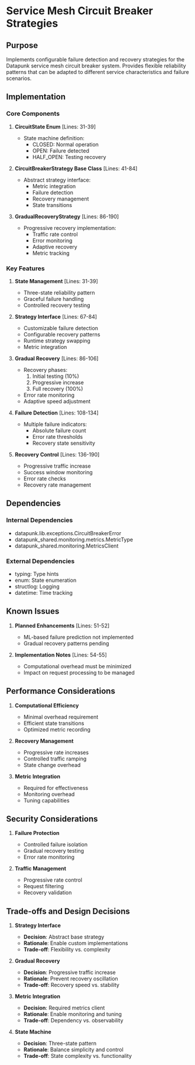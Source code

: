 # Service Mesh Circuit Breaker Strategies

## Purpose

Implements configurable failure detection and recovery strategies for the Datapunk service mesh circuit breaker system. Provides flexible reliability patterns that can be adapted to different service characteristics and failure scenarios.

## Implementation

### Core Components

1. **CircuitState Enum** [Lines: 31-39]

   - State machine definition:
     - CLOSED: Normal operation
     - OPEN: Failure detected
     - HALF_OPEN: Testing recovery

2. **CircuitBreakerStrategy Base Class** [Lines: 41-84]

   - Abstract strategy interface:
     - Metric integration
     - Failure detection
     - Recovery management
     - State transitions

3. **GradualRecoveryStrategy** [Lines: 86-190]
   - Progressive recovery implementation:
     - Traffic rate control
     - Error monitoring
     - Adaptive recovery
     - Metric tracking

### Key Features

1. **State Management** [Lines: 31-39]

   - Three-state reliability pattern
   - Graceful failure handling
   - Controlled recovery testing

2. **Strategy Interface** [Lines: 67-84]

   - Customizable failure detection
   - Configurable recovery patterns
   - Runtime strategy swapping
   - Metric integration

3. **Gradual Recovery** [Lines: 86-106]

   - Recovery phases:
     1. Initial testing (10%)
     2. Progressive increase
     3. Full recovery (100%)
   - Error rate monitoring
   - Adaptive speed adjustment

4. **Failure Detection** [Lines: 108-134]

   - Multiple failure indicators:
     - Absolute failure count
     - Error rate thresholds
     - Recovery state sensitivity

5. **Recovery Control** [Lines: 136-190]
   - Progressive traffic increase
   - Success window monitoring
   - Error rate checks
   - Recovery rate management

## Dependencies

### Internal Dependencies

- datapunk.lib.exceptions.CircuitBreakerError
- datapunk_shared.monitoring.metrics.MetricType
- datapunk_shared.monitoring.MetricsClient

### External Dependencies

- typing: Type hints
- enum: State enumeration
- structlog: Logging
- datetime: Time tracking

## Known Issues

1. **Planned Enhancements** [Lines: 51-52]

   - ML-based failure prediction not implemented
   - Gradual recovery patterns pending

2. **Implementation Notes** [Lines: 54-55]
   - Computational overhead must be minimized
   - Impact on request processing to be managed

## Performance Considerations

1. **Computational Efficiency**

   - Minimal overhead requirement
   - Efficient state transitions
   - Optimized metric recording

2. **Recovery Management**

   - Progressive rate increases
   - Controlled traffic ramping
   - State change overhead

3. **Metric Integration**
   - Required for effectiveness
   - Monitoring overhead
   - Tuning capabilities

## Security Considerations

1. **Failure Protection**

   - Controlled failure isolation
   - Gradual recovery testing
   - Error rate monitoring

2. **Traffic Management**
   - Progressive rate control
   - Request filtering
   - Recovery validation

## Trade-offs and Design Decisions

1. **Strategy Interface**

   - **Decision**: Abstract base strategy
   - **Rationale**: Enable custom implementations
   - **Trade-off**: Flexibility vs. complexity

2. **Gradual Recovery**

   - **Decision**: Progressive traffic increase
   - **Rationale**: Prevent recovery oscillation
   - **Trade-off**: Recovery speed vs. stability

3. **Metric Integration**

   - **Decision**: Required metrics client
   - **Rationale**: Enable monitoring and tuning
   - **Trade-off**: Dependency vs. observability

4. **State Machine**
   - **Decision**: Three-state pattern
   - **Rationale**: Balance simplicity and control
   - **Trade-off**: State complexity vs. functionality

